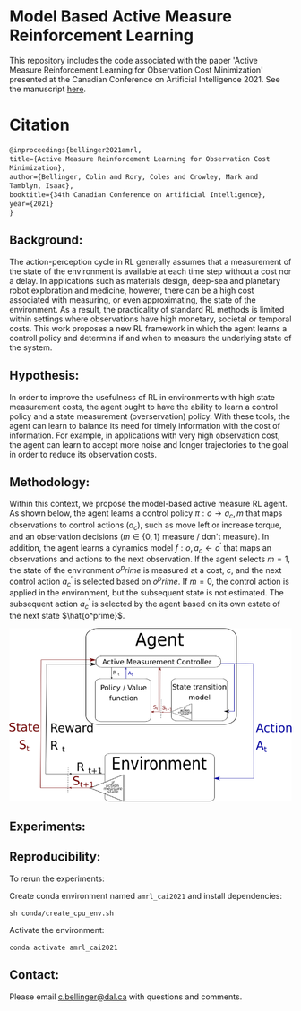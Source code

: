 # Model Based Active Measure Reinforcement Learning
This repository includes the code associated with the paper 'Active Measure Reinforcement Learning for Observation Cost Minimization' presented at the Canadian Conference on Artificial Intelligence 2021. See the manuscript [here](https://caiac.pubpub.org/pub/3hn8s5v9/release/1).

# Citation

    @inproceedings{bellinger2021amrl,
    title={Active Measure Reinforcement Learning for Observation Cost Minimization},
    author={Bellinger, Colin and Rory, Coles and Crowley, Mark and Tamblyn, Isaac},
    booktitle={34th Canadian Conference on Artificial Intelligence},
    year={2021}
    }

## Background:

The action-perception cycle in RL generally assumes that a measurement of the state of the environment is available at each time step without a cost nor a delay. In applications such as materials design, deep-sea and planetary robot exploration and medicine, however, there can be a high cost associated with measuring, or even approximating, the state of the environment. As a result, the practicality of standard RL methods is limited within settings where observations have high monetary, societal or temporal costs. This work proposes a new RL framework in which the agent learns a controll policy and determins if and when to measure the underlying state of the system.

## Hypothesis: 

In order to improve the usefulness of RL in environments with high state measurement costs, the agent ought to have the ability to learn a control policy and a state measurement (overservation) policy. With these tools, the agent can learn to balance its need for timely information with the cost of information. For example, in applications with very high observation cost, the agent can learn to accept more noise and longer trajectories to the goal in order to reduce its observation costs. 

## Methodology: 

Within this context, we propose the model-based active measure RL agent. As shown below, the agent learns a control policy $\pi: o \rightarrow a_c, m$ that maps observations to control actions ($a_c$), such as move left or increase torque, and an observation decisions ($m \in \{0,1\}$ measure / don't measure). In addition, the agent learns a dynamics model $f: o,a_c \leftarrow o^\prime$ that maps an observations and actions to the next observation. If the agent selects $m=1$, the state of the environment $o^prime$ is measured at a cost, $c$, and the next control action $a_c^\prime$ is selected based on $o^prime$. If $m=0$, the control action is applied in the environment, but the subsequent state is not estimated. The subsequent action $a_c^\prime$ is selected by the agent based on its own estate of the next state  $\hat{o^prime}$.

![plot](figures/modelBasedActiveMeasureAgent.png)


## Experiments: 


## Reproducibility: 

To rerun the experiments:

Create conda environment named `amrl_cai2021` and install dependencies:

    sh conda/create_cpu_env.sh    

Activate the environment:

    conda activate amrl_cai2021


## Contact:

Please email c.bellinger@dal.ca with questions and comments. 

